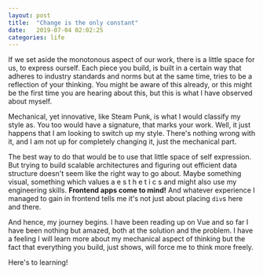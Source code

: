 ```yaml
---
layout: post
title:  "Change is the only constant"
date:   2019-07-04 02:02:25
categories: life
---
```


If we set aside the monotonous aspect of our work, there is a little space for us, to express ourself.
Each piece you build, is built in a certain way that adheres to industry standards and norms but at the same time,
tries to be a reflection of your thinking. You might be aware of this already, or this might be the first time you are
hearing about this, but this is what I have observed about myself.

Mechanical, yet innovative, like Steam Punk, is what I would classify my style as. You too would have a signature, that marks your work.
Well, it just happens that I am looking to switch up my style. There's nothing wrong with it, and I am not up for completely changing it, just
the mechanical part.

The best way to do that would be to use that little space of self expression. But trying to build scalable architectures and figuring out efficient data
structure doesn't seem like the right way to go about. Maybe something visual, something which values a e s t h e t i c s  and might also use my engineering skills.
**Frontend apps come to mind!** And whatever experience I managed to gain in frontend tells me it's not just about placing `div`s here and there. 

And hence, my journey begins. I have been reading up on Vue and so far I have been nothing but amazed, both at the solution and the problem.
I have a feeling I will learn more about my mechanical aspect of thinking but the fact that everything you build, just shows, will force me to think more freely.


Here's to learning!